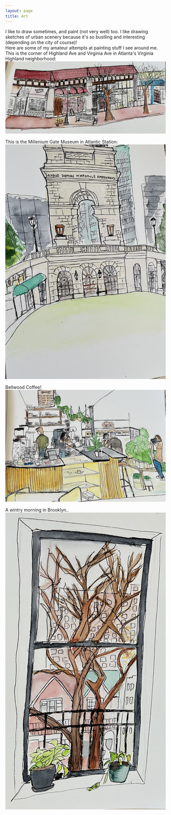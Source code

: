 ```yaml
---
layout: page
title: Art  
---
```


I like to draw sometimes, and paint (not very well) too. I like drawing sketches of urban scenery because it's so bustling and interesting (depending on the city of course)!  
Here are some of my amateur attempts at painting stuff I see around me.   
This is the corner of Highland Ave and Virginia Ave in Atlanta's Virginia Highland neighborhood:  
![image alt >](/files/virginia-highland.jpg)  

This is the Millenium Gate Museum in Atlantic Station:  
![image alt >](/files/atlantic-station.jpg)  

Bellwood Coffee!  
![image alt >](/files/bellwood.jpg)  

A wintry morning in Brooklyn..
![image alt >](/files/window.jpg)  



